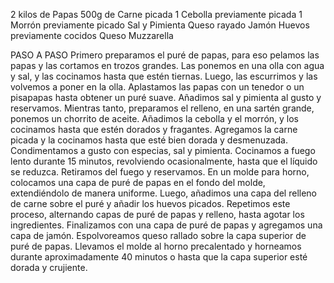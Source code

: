 2 kilos de Papas
500g de Carne picada
1 Cebolla previamente picada
1 Morrón previamente picado
Sal y Pimienta
Queso rayado
Jamón
Huevos previamente cocidos
Queso Muzzarella

PASO A PASO
Primero preparamos el puré de papas, para eso pelamos las papas y las cortamos en trozos grandes. Las ponemos en una olla con agua y sal, y las cocinamos hasta que estén tiernas. Luego, las escurrimos y las volvemos a poner en la olla.
Aplastamos las papas con un tenedor o un pisapapas hasta obtener un puré suave. Añadimos sal y pimienta al gusto y reservamos.
Mientras tanto, preparamos el relleno, en una sartén grande, ponemos un chorrito de aceite.
Añadimos la cebolla y el morrón, y los cocinamos hasta que estén dorados y fragantes. Agregamos la carne picada y la cocinamos hasta que esté bien dorada y desmenuzada.
Condimentamos a gusto con especias, sal y pimienta. Cocinamos a fuego lento durante 15 minutos, revolviendo ocasionalmente, hasta que el líquido se reduzca. Retiramos del fuego y reservamos.
En un molde para horno, colocamos una capa de puré de papas en el fondo del molde, extendiéndolo de manera uniforme.
Luego, añadimos una capa del relleno de carne sobre el puré y añadir los huevos picados. Repetimos este proceso, alternando capas de puré de papas y relleno, hasta agotar los ingredientes. Finalizamos con una capa de puré de papas y agregamos una capa de jamón.
Espolvoreamos queso rallado sobre la capa superior de puré de papas. Llevamos el molde al horno precalentado y horneamos durante aproximadamente 40 minutos o hasta que la capa superior esté dorada y crujiente.